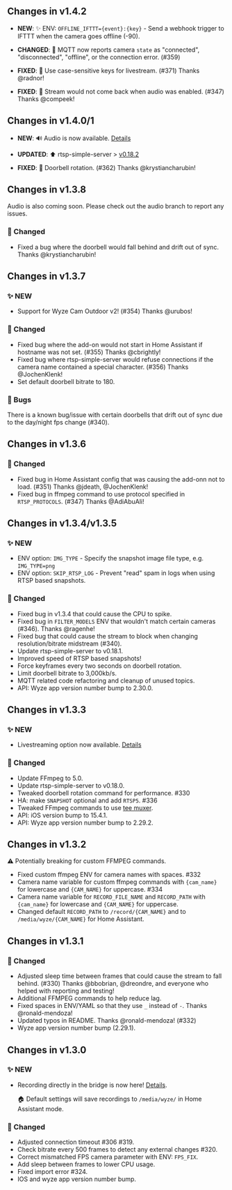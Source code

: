 ## Changes in v1.4.2

- **NEW**: ✨ ENV: `OFFLINE_IFTTT={event}:{key}` - Send a webhook trigger to IFTTT when the camera goes offline (-90).

- **CHANGED**: 🚧 MQTT now reports camera `state` as "connected", "disconnected", "offline", or the connection error. (#359)

- **FIXED**: 🔧 Use case-sensitive keys for livestream. (#371) Thanks @radnor!
- **FIXED**: 🔧 Stream would not come back when audio was enabled. (#347) Thanks @compeek!

## Changes in v1.4.0/1

- **NEW**: 🔊 Audio is now available. [Details](https://github.com/mrlt8/docker-wyze-bridge#audio)

- **UPDATED**: ⬆️ rtsp-simple-server > [v0.18.2](https://github.com/aler9/rtsp-simple-server/releases/tag/v0.18.2)

- **FIXED**: 🔧 Doorbell rotation. (#362) Thanks @krystiancharubin!

## Changes in v1.3.8

Audio is also coming soon. Please check out the audio branch to report any issues.

### 🚧 Changed

- Fixed a bug where the doorbell would fall behind and drift out of sync. Thanks @krystiancharubin!

## Changes in v1.3.7

### ✨ NEW

- Support for Wyze Cam Outdoor v2! (#354) Thanks @urubos!

### 🚧 Changed

- Fixed bug where the add-on would not start in Home Assistant if hostname was not set. (#355) Thanks @cbrightly!
- Fixed bug where rtsp-simple-server would refuse connections if the camera name contained a special character. (#356) Thanks @JochenKlenk!
- Set default doorbell bitrate to 180.

### 🐛 Bugs

There is a known bug/issue with certain doorbells that drift out of sync due to the day/night fps change (#340).

## Changes in v1.3.6

### 🚧 Changed

- Fixed bug in Home Assistant config that was causing the add-onn not to load. (#351) Thanks @jdeath, @JochenKlenk!
- Fixed bug in ffmpeg command to use protocol specified in `RTSP_PROTOCOLS`. (#347) Thanks @AdiAbuAli!

## Changes in v1.3.4/v1.3.5

### ✨ NEW

- ENV option: `IMG_TYPE` - Specify the snapshot image file type, e.g. `IMG_TYPE=png`
- ENV option: `SKIP_RTSP_LOG` - Prevent "read" spam in logs when using RTSP based snapshots.

### 🚧 Changed

- Fixed bug in v1.3.4 that could cause the CPU to spike.
- Fixed bug in `FILTER_MODELS` ENV that wouldn't match certain cameras (#346). Thanks @ragenhe!
- Fixed bug that could cause the stream to block when changing resolution/bitrate midstream (#340).
- Update rtsp-simple-server to v0.18.1.
- Improved speed of RTSP based snapshots!
- Force keyframes every two seconds on doorbell rotation.
- Limit doorbell bitrate to 3,000kb/s.
- MQTT related code refactoring and cleanup of unused topics.
- API: Wyze app version number bump to 2.30.0.

## Changes in v1.3.3

### ✨ NEW

- Livestreaming option now available. [Details](https://github.com/mrlt8/docker-wyze-bridge#livestream)

### 🚧 Changed

- Update FFmpeg to 5.0.
- Update rtsp-simple-server to v0.18.0.
- Tweaked doorbell rotation command for performance. #330
- HA: make `SNAPSHOT` optional and add `RTSP5`. #336
- Tweaked FFmpeg commands to use [tee muxer](https://ffmpeg.org/ffmpeg-formats.html#tee).
- API: iOS version bump to 15.4.1.
- API: Wyze app version number bump to 2.29.2.

## Changes in v1.3.2

⚠️ Potentially breaking for custom FFMPEG commands.

- Fixed custom ffmpeg ENV for camera names with spaces. #332
- Camera name variable for custom ffmpeg commands with `{cam_name}` for lowercase and `{CAM_NAME}` for uppercase. #334
- Camera name variable for `RECORD_FILE_NAME` and `RECORD_PATH` with `{cam_name}` for lowercase and `{CAM_NAME}` for uppercase.
- Changed default `RECORD_PATH` to `/record/{CAM_NAME}` and to `/media/wyze/{CAM_NAME}` for Home Assistant.
  
## Changes in v1.3.1

### 🚧 Changed

- Adjusted sleep time between frames that could cause the stream to fall behind. (#330) Thanks @bbobrian, @dreondre, and everyone who helped with reporting and testing!
- Additional FFMPEG commands to help reduce lag.
- Fixed spaces in ENV/YAML so that they use `_` instead of `-`. Thanks @ronald-mendoza!
- Updated typos in README. Thanks @ronald-mendoza! (#332)
- Wyze app version number bump (2.29.1).


## Changes in v1.3.0

### ✨ NEW

- Recording directly in the bridge is now here! [Details](#recording-streams-beta).
  
  🏠 Default settings will save recordings to `/media/wyze/` in Home Assistant mode.

### 🚧 Changed

- Adjusted connection timeout #306 #319.
- Check bitrate every 500 frames to detect any external changes #320.
- Correct mismatched FPS camera parameter with ENV: `FPS_FIX`.
- Add sleep between frames to lower CPU usage.
- Fixed import error #324.
- IOS and wyze app version number bump.
